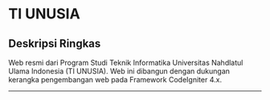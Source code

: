 # TI UNUSIA 

## Deskripsi Ringkas
Web resmi dari Program Studi Teknik Informatika Universitas Nahdlatul Ulama Indonesia (TI UNUSIA). Web ini dibangun dengan dukungan kerangka pengembangan web pada Framework CodeIgniter 4.x. 

<hr>